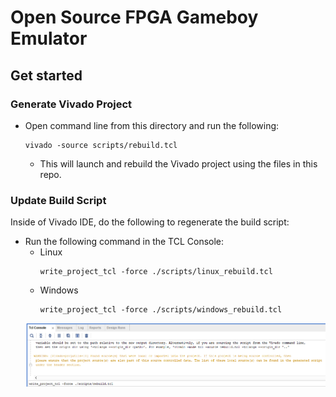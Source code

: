 # Open Source FPGA Gameboy Emulator

## Get started
### Generate Vivado Project
- Open command line from this directory and run the following:
  ```
  vivado -source scripts/rebuild.tcl
  ```
  - This will launch and rebuild the Vivado project using the files in this repo.

### Update Build Script
Inside of Vivado IDE, do the following to regenerate the build script:
- Run the following command in the TCL Console:
  - Linux
    ```
    write_project_tcl -force ./scripts/linux_rebuild.tcl
    ```
  - Windows
    ```
    write_project_tcl -force ./scripts/windows_rebuild.tcl
    ```
  ![alt text](images/rebuild.png)